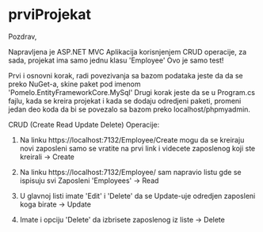 # prviProjekat


Pozdrav,

Napravljena je ASP.NET MVC Aplikacija korisnjenjem CRUD operacije, za sada, projekat ima samo jednu klasu 'Employee'
Ovo je samo test!

Prvi i osnovni korak, radi povezivanja sa bazom podataka jeste da da se preko NuGet-a, skine paket pod imenom 'Pomelo.EntityFrameworkCore.MySql'
Drugi korak jeste da se u Program.cs fajlu, kada se kreira projekat i kada se dodaju odredjeni paketi,
promeni jedan deo koda da bi se povezalo sa bazom preko localhost/phpmyadmin.

CRUD (Create Read Update Delete) Operacije: 

1. Na linku https://localhost:7132/Employee/Create
mogu da se kreiraju novi zaposleni
samo se vratite na prvi link i videcete zaposlenog koji ste kreirali -> Create

2. Na linku https://localhost:7132/Employee/
sam napravio listu gde se ispisuju svi Zaposleni 'Employees' -> Read

3. U glavnoj listi imate 'Edit' i 'Delete' da se Update-uje odredjen zaposleni koga birate   -> Update

4. Imate i opciju 'Delete' da izbrisete zaposlenog iz liste   -> Delete
